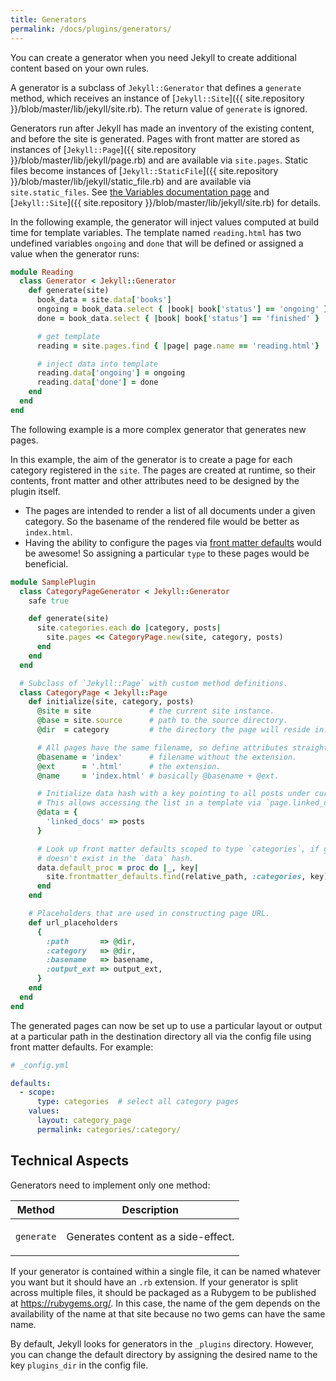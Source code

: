 ```yaml
---
title: Generators
permalink: /docs/plugins/generators/
---
```


You can create a generator when you need Jekyll to create additional content based on your own rules.

A generator is a subclass of `Jekyll::Generator` that defines a `generate` method, which receives an instance of
[`Jekyll::Site`]({{ site.repository }}/blob/master/lib/jekyll/site.rb). The return value of `generate` is ignored.

Generators run after Jekyll has made an inventory of the existing content, and before the site is generated. Pages with
front matter are stored as instances of [`Jekyll::Page`]({{ site.repository }}/blob/master/lib/jekyll/page.rb) and are
available via `site.pages`. Static files become instances of
[`Jekyll::StaticFile`]({{ site.repository }}/blob/master/lib/jekyll/static_file.rb)
and are available via `site.static_files`. See [the Variables documentation page](/docs/variables/) and
[`Jekyll::Site`]({{ site.repository }}/blob/master/lib/jekyll/site.rb) for details.

In the following example, the generator will inject values computed at build time for template variables. The template
named `reading.html` has two undefined variables `ongoing` and `done` that will be defined or assigned a value when
the generator runs:

```ruby
module Reading
  class Generator < Jekyll::Generator
    def generate(site)
      book_data = site.data['books']
      ongoing = book_data.select { |book| book['status'] == 'ongoing' }
      done = book_data.select { |book| book['status'] == 'finished' }

      # get template
      reading = site.pages.find { |page| page.name == 'reading.html'}

      # inject data into template
      reading.data['ongoing'] = ongoing
      reading.data['done'] = done
    end
  end
end
```

The following example is a more complex generator that generates new pages.

In this example, the aim of the generator is to create a page for each category registered in the `site`. The pages are
created at runtime, so their contents, front matter and other attributes need to be designed by the plugin itself.
* The pages are intended to render a list of all documents under a given category. So the basename of the rendered file
would be better as `index.html`.
* Having the ability to configure the pages via [front matter defaults](/docs/configuration/front-matter-defaults/)
would be awesome! So assigning a particular `type` to these pages would be beneficial.

```ruby
module SamplePlugin
  class CategoryPageGenerator < Jekyll::Generator
    safe true

    def generate(site)
      site.categories.each do |category, posts|
        site.pages << CategoryPage.new(site, category, posts)
      end
    end
  end

  # Subclass of `Jekyll::Page` with custom method definitions.
  class CategoryPage < Jekyll::Page
    def initialize(site, category, posts)
      @site = site             # the current site instance.
      @base = site.source      # path to the source directory.
      @dir  = category         # the directory the page will reside in.

      # All pages have the same filename, so define attributes straight away.
      @basename = 'index'      # filename without the extension.
      @ext      = '.html'      # the extension.
      @name     = 'index.html' # basically @basename + @ext.

      # Initialize data hash with a key pointing to all posts under current category.
      # This allows accessing the list in a template via `page.linked_docs`.
      @data = {
        'linked_docs' => posts
      }

      # Look up front matter defaults scoped to type `categories`, if given key
      # doesn't exist in the `data` hash.
      data.default_proc = proc do |_, key|
        site.frontmatter_defaults.find(relative_path, :categories, key)
      end
    end

    # Placeholders that are used in constructing page URL.
    def url_placeholders
      {
        :path       => @dir,
        :category   => @dir,
        :basename   => basename,
        :output_ext => output_ext,
      }
    end
  end
end
```

The generated pages can now be set up to use a particular layout or output at a particular path in the destination
directory all via the config file using front matter defaults. For example:

```yaml
# _config.yml

defaults:
  - scope:
      type: categories  # select all category pages
    values:
      layout: category_page
      permalink: categories/:category/
```

## Technical Aspects

Generators need to implement only one method:

<div class="mobile-side-scroller">
<table>
  <thead>
    <tr>
      <th>Method</th>
      <th>Description</th>
    </tr>
  </thead>
  <tbody>
    <tr>
      <td>
        <p><code>generate</code></p>
      </td>
      <td>
        <p>Generates content as a side-effect.</p>
      </td>
    </tr>
  </tbody>
</table>
</div>

If your generator is contained within a single file, it can be named whatever you want but it should have an `.rb`
extension. If your generator is split across multiple files, it should be packaged as a Rubygem to be published at
https://rubygems.org/. In this case, the name of the gem depends on the availability of the name at that site because
no two gems can have the same name.

By default, Jekyll looks for generators in the `_plugins` directory. However, you can change the default directory by
assigning the desired name to the key `plugins_dir` in the config file.
